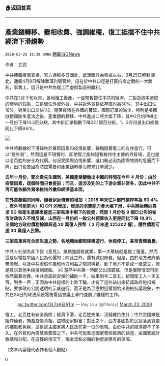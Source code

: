###  [:house:返回首頁](https://github.com/ourhimalayas/txt)
---

## 產業鏈轉移、變相收費、強調維穩，復工抵擋不住中共經濟下滑趨勢
`2020-03-25 16:39 GM06` [轉載自GNews](https://gnews.org/zh-hant/152891/)

作者：立武

中共掩蓋疫情真相，官方通報多日湖北、武漢確診為零或左右，3月25日解封湖北，通報4月8日解除離漢利鄂管控，這在於中共口徑是打贏抗疫之戰的一大勝利，事實上，這只是中共為複工而虛假製造的勝利。

中共在2月下旬以來，各地複工復產，一是短暫撐住中共的經濟，二製造資本避險的環境的假象，三是留住外資外貿，中共對外貿易依存度約為30%，其中出口佔18%，對美出口又佔1/3，隨著疫情在各國的蔓延，國際訂單的減少，特別是美國啟動國防生產法之後，產業鏈的轉移，中共進出口將大幅下降，其中2月份PMI比一月份下降14.3百分點，其中新訂單指數下降22.1個百分點，1、2月份進出口總值同比下降9.6%。

![](https://s3-ap-northeast-1.amazonaws.com/news.guo.offload.media/wp-content/uploads/2020/03/25163454/11-21.png)

中共將數據的下滑歸咎於春節因素和疫情影響，聲稱隨著復工的有序進行，可以“穩外貿”，然而這是不現實的，即使復工能夠短暫維持住主要的外貿項，這也是以老百姓的安全為代價。何況受國際疫情影響，進口勢必因為國際物資的急需而下降，出口也會因為防控需要和產業鏈轉移而帶來訂單減少。

**去年十月份，郭文貴先生講到，美國產業鏈撤出中國的時間在今年** **4** **月份；由於疫情因素，這個時間只會提前；而且，這涉及到的上下游企業非常多，因此中共不再可能依賴外貿來維持外彙和經濟基本面。**

**在外貿萎縮的同時，隨著家庭債務的增加（** **2018** **年末住戶部門槓桿率為** **60.4%** **，表外可能更大）和** **CPI** **的增加，居民的消費能力會大幅下滑，中共開始轉向尋求** **5G** **和衛生基建來促進三架馬車中剩下的投資，然而** **1** **月份有** **9** **個已公佈的省市財政收入不增反減，山西在一月份的一般公共預算收入更是同比下降** **19.8%** **，全國地方政府債務餘額超過** **20** **萬億人民幣（** **2** **月末達** **225302** **億），隱性債務可達** **30** **萬億人民幣。**

**三架馬車將有全面失速之勢，各地開始顯現降租遊行、休假停工，甚至青煙裊裊。**

中共人社部為此下發《意見》，重點強調穩就業，第一大舉措就是複工復產，然而這是以犧牲中國人民為代價的；除此之外，還有減稅降費。但是，由於地方政府債務激增，以及中共虛假作風和地方利益之間的糾葛，到了地方不是成一紙空文，就是尋求其他手段搜刮民脂。
![](https://s3-ap-northeast-1.amazonaws.com/news.guo.offload.media/wp-content/uploads/2020/03/25163633/12-2-4.jpg)
當然中共第一時間又出來闢謠，但是實際情況可能依然需要收費。中共承諾給安保的補助一千，結果到手二百五，給環衛工人一天五百，到手一百；正因為中共這樣的上欺下騙，才有了這些站出來抗議政府剋扣補貼，要求政府公開透明的示威遊行。而正是為了應對這樣開始出現的抗議現象，中共在24日的政法系統電視電話會議上專門強調了維穩的工作。

> [pic.twitter.com/3L7aAEIATm](https://t.co/3L7aAEIATm)
> — Ray Lau (@fiteray) [March 23, 2020](https://twitter.com/fiteray/status/1242052260080713728?ref_src=twsrc%5Etfw)

復工，老百姓有安全風險；經濟下滑，老百姓失業、沒錢維持生計；中共盜國賊是始作俑者，掩蓋疫情真相，盜取國家財富；對比之下，西方各國對於民眾落到實處的補貼和免稅，這是民主國家將人民放在第一位的表現。由於中共的經濟撐不了多久，在外貿和內需雙重萎靡之下，中共可能重走國家管控經濟的路徑，由國家統計收購和分配，在這樣的情況下，現金流和必備的物資是應有的保障。

（文章內容僅代表作者個人觀點）

0

